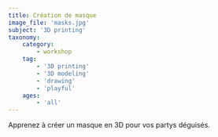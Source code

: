 ```yaml
---
title: Création de masque
image_file: 'masks.jpg'
subject: '3D printing'
taxonomy:
    category:
        - workshop
    tag:
        - '3D printing'
        - '3D modeling'
        - 'drawing'
        - 'playful'
    ages:
        - 'all'
---
```

Apprenez à créer un masque en 3D pour vos partys déguisés.